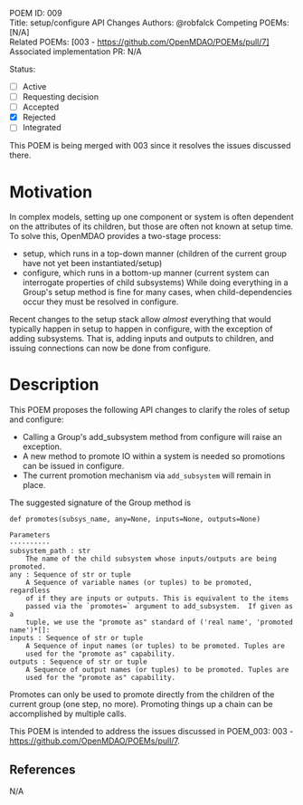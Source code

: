 POEM ID: 009  
Title: setup/configure API Changes
Authors: @robfalck
Competing POEMs: [N/A]  
Related POEMs: [003 - https://github.com/OpenMDAO/POEMs/pull/7]  
Associated implementation PR: N/A  

Status:

- [ ] Active
- [ ] Requesting decision
- [ ] Accepted
- [x] Rejected
- [ ] Integrated

This POEM is being merged with 003 since it resolves the issues discussed there.

Motivation
==========
In complex models, setting up one component or system is often dependent
on the attributes of its children, but those are often not known at setup time.
To solve this, OpenMDAO provides a two-stage process:
  -  setup, which runs in a top-down manner (children of the current group have not yet been instantiated/setup)
  -  configure, which runs in a bottom-up manner (current system can interrogate properties of child subsystems)
While doing everything in a Group's setup method is fine for many cases, when
child-dependencies occur they must be resolved in configure.

Recent changes to the setup stack allow _almost_ everything that would typically
happen in setup to happen in configure, with the exception of adding subsystems.
That is, adding inputs and outputs to children, and issuing connections can now be done from configure.

Description
===========

This POEM proposes the following API changes to clarify the roles of setup and configure:
 - Calling a Group's add_subsystem method from configure will raise an exception.
 - A new method to promote IO within a system is needed so promotions can be issued in configure.
 - The current promotion mechanism via `add_subsystem` will remain in place.

The suggested signature of the Group method is

```
def promotes(subsys_name, any=None, inputs=None, outputs=None)

Parameters
----------
subsystem_path : str
    The name of the child subsystem whose inputs/outputs are being promoted.
any : Sequence of str or tuple
    A Sequence of variable names (or tuples) to be promoted, regardless 
    of if they are inputs or outputs. This is equivalent to the items 
    passed via the `promotes=` argument to add_subsystem.  If given as a
    tuple, we use the "promote as" standard of ('real name', 'promoted name')*[]: 
inputs : Sequence of str or tuple
    A Sequence of input names (or tuples) to be promoted. Tuples are
    used for the "promote as" capability.
outputs : Sequence of str or tuple
    A Sequence of output names (or tuples) to be promoted. Tuples are
    used for the "promote as" capability.
```

Promotes can only be used to promote directly from the children of the current
group (one step, no more).  Promoting things up a chain can be accomplished
by multiple calls.

This POEM is intended to address the issues discussed in POEM_003:  003 - https://github.com/OpenMDAO/POEMs/pull/7.

References
----------

N/A
